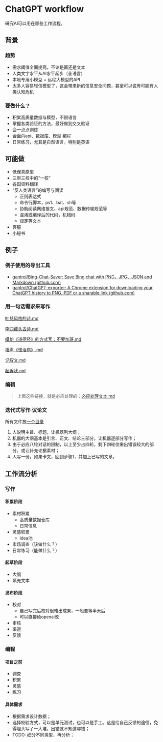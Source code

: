 # ChatGPT workflow

研究AI可以用在哪些工作流程。

## 背景

### 趋势

- 需求阈值全面提高，不论是画还是文本
- 人类文字水平从AI水平起步（全语言）
- 本地专用小模型 + 远程大模型的API
- 太多人容易轻信模型了，这会带来新的信息安全问题，甚至可以说有可能有人类认知危机

### 要做什么？

- 积累高质量数据与模型，不限语言
- 掌握各类验证的方法，最好做到交叉验证
- 会一点点训练
- 会面向api、数据库、模型 编程
- 日常练习，尤其是自然语言，特别是英语

## 可能做

- 低保真原型
- 三审三校中的“一校”
- 各国资料翻译
- “反人类语言”的编写与阅读
  - 正则表达式
  - 命令行脚本，ps1、bat、sh等
  - 协助阅读网络报文、api规范、数据传输规范等
  - 混淆或编译后的代码，机械码
  - 规定等文本
- 客服
- 小秘书

## 例子

### 例子使用的导出工具

- [gantrol/Bing-Chat-Saver: Save Bing chat with PNG，JPG、JSON and Markdown (github.com)](https://github.com/gantrol/Bing-Chat-Saver)
- [gantrol/ChatGPT-exporter: A Chrome extension for downloading your ChatGPT history to PNG, PDF or a sharable link (github.com)](https://github.com/gantrol/ChatGPT-exporter)

### 用一句话需求来写作

[叶慈风格的诗.md](.%5Cwriting%5Cexamples%5Cchatgpt%5C%E5%8F%B6%E6%85%88%E9%A3%8E%E6%A0%BC%E7%9A%84%E8%AF%97.md)

[李四藏头古诗.md](.%5Cwriting%5Cexamples%5Cchatgpt%5C%E6%9D%8E%E5%9B%9B%E8%97%8F%E5%A4%B4%E5%8F%A4%E8%AF%97.md)

[模仿《道德经》的方式写：不要加班.md](.%5Cwriting%5Cexamples%5Cchatgpt%5C%E6%A8%A1%E4%BB%BF%E3%80%8A%E9%81%93%E5%BE%B7%E7%BB%8F%E3%80%8B%E7%9A%84%E6%96%B9%E5%BC%8F%E5%86%99%EF%BC%9A%E4%B8%8D%E8%A6%81%E5%8A%A0%E7%8F%AD.md)

[相声《怪治病》.md](.%5Cwriting%5Cexamples%5Cchatgpt%5C%E7%9B%B8%E5%A3%B0%E3%80%8A%E6%80%AA%E6%B2%BB%E7%97%85%E3%80%8B.md)

[记叙文.md](.%5Cwriting%5Cexamples%5Cchatgpt%5C%E8%AE%B0%E5%8F%99%E6%96%87.md)

[起诉状.md](.%5Cwriting%5Cexamples%5Cchatgpt%5C%E8%B5%B7%E8%AF%89%E7%8A%B6.md)

### 编辑

> 上面这些链接，就是必应处理的：[必应处理文本.md](edit\examples\bing\必应处理文本.md)

### 迭代式写作·议论文

所有文件放[一个目录](edit\examples\bing)

1. 人说明主旨、标题，让机器列大纲；
2. 机器的大纲基本是引言、正文、结论三部分，让机器逐部分写作；
3. 由于必应八轮对话的限制，以上至少占四轮，剩下四轮仅揪出错误较大的部分，或让补充论据素材；
4. 人写一份，如果卡文，回到步骤1，并加上已写的文章。


## 工作流分析

### 写作

#### 积累阶段

- 素材积累
  - 高质量数据仓库
  - 日常信息
- 灵感积累
  - idea池
- 市场调查（该做什么？）
- 日常练习（能做什么？）

#### 起草阶段

- 大纲
- 填充文本

#### 发布阶段

- 校对
  - 自己写完后校对很难出成果，一般要等半天后
  - 可以直接给openai改
- 审核
- 渠道
- 反馈

### 编程

#### 项目之前

- 调查
- 积累
- 灵感
- 练习

#### 具体需求

- 根据需求设计数据；
- 选择校验方式，可以是单元测试，也可以是手工。这是给自己反馈的途径，免得埋头写了一大堆，出错就不知道哪错；
- TODO: 细分不同类型，再分析；



